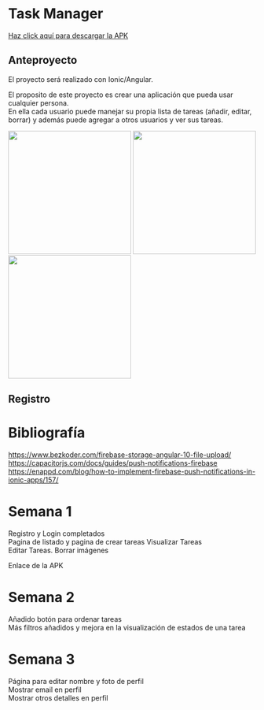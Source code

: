 # Task Manager

<a href="https://github.com/Danny-06/proyecto-integrado/raw/master/TaskManager.apk">
  Haz click aquí para descargar la APK
</a>


## Anteproyecto

El proyecto será realizado con Ionic/Angular.

El proposito de este proyecto es crear una aplicación
que pueda usar cualquier persona.<br>
En ella cada usuario
puede manejar su propia lista de tareas (añadir, editar, borrar) y además
puede agregar a otros usuarios y ver sus tareas.

<div>
  <img width="250" src="https://user-images.githubusercontent.com/72435753/161446246-d30aecaa-8374-44ff-8ea6-85f1e285608c.png">
  <img width="250" src="https://user-images.githubusercontent.com/72435753/161446177-64234e1c-d125-40c8-885c-e875912ab1c0.png">
  <img width="250" src="https://user-images.githubusercontent.com/72435753/161447674-e6789a0a-2c0b-4689-ae8a-924d4639d8dc.png">
</div>

## Registro

# Bibliografía
https://www.bezkoder.com/firebase-storage-angular-10-file-upload/
https://capacitorjs.com/docs/guides/push-notifications-firebase
https://enappd.com/blog/how-to-implement-firebase-push-notifications-in-ionic-apps/157/

# Semana 1
Registro y Login completados<br>
Pagina de listado y pagina de crear tareas
Visualizar Tareas<br>
Editar Tareas. Borrar imágenes<br>

Enlace de la APK

# Semana 2
Añadido botón para ordenar tareas<br>
Más filtros añadidos y mejora en la visualización de estados de una tarea<br>

# Semana 3
Página para editar nombre y foto de perfil<br>
Mostrar email en perfil<br>
Mostrar otros detalles en perfil<br>
